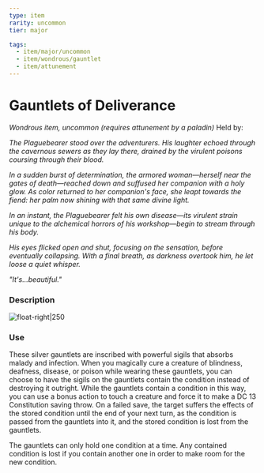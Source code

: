 ```yaml
---
type: item
rarity: uncommon
tier: major

tags:
  - item/major/uncommon
  - item/wondrous/gauntlet
  - item/attunement
---
```

 # Gauntlets of Deliverance
 _Wondrous item, uncommon (requires attunement by a paladin)_
Held by:

 _The Plaguebearer stood over the adventurers. His laughter echoed through the cavernous sewers as they lay there, drained by the virulent poisons coursing through their blood._

_In a sudden burst of determination, the armored woman—herself near the gates of death—reached down and suffused her companion with a holy glow. As color returned to her companion's face, she leapt towards the fiend: her palm now shining with that same divine light._

_In an instant, the Plaguebearer felt his own disease—its virulent strain unique to the alchemical horrors of his workshop—begin to stream through his body._

_His eyes flicked open and shut, focusing on the sensation, before eventually collapsing. With a final breath, as darkness overtook him, he let loose a quiet whisper._

_"It's...beautiful."_
 ### Description
![float-right|250](https://i.redd.it/zek4gmshrya41.png)

 ### Use
 
 These silver gauntlets are inscribed with powerful sigils that absorbs malady and infection. When you magically cure a creature of blindness, deafness, disease, or poison while wearing these gauntlets, you can choose to have the sigils on the gauntlets contain the condition instead of destroying it outright. While the gauntlets contain a condition in this way, you can use a bonus action to touch a creature and force it to make a DC 13 Constitution saving throw. On a failed save, the target suffers the effects of the stored condition until the end of your next turn, as the condition is passed from the gauntlets into it, and the stored condition is lost from the gauntlets.

The gauntlets can only hold one condition at a time. Any contained condition is lost if you contain another one in order to make room for the new condition.